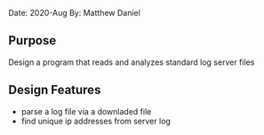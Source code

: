Date: 2020-Aug
By: Matthew Daniel

## Purpose
Design a program that reads and analyzes standard log server files

## Design Features
- parse a log file via a downladed file
- find unique ip addresses from server log